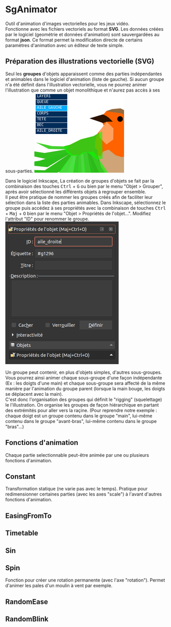 # SgAnimator
Outil d'animation d'images vectorielles pour les jeux vidéo.<br>
Fonctionne avec les fichiers vectoriels au format **SVG**. Les données créées par le logiciel (geométrie et données d'animation) sont sauvergardées au format **json**. Ce format permet la modification directe de certains paramètres d'animation avec un éditeur de texte simple.

## Préparation des illustrations vectorielle (SVG)
Seul les **groupes** d'objets apparaissent comme des parties indépendantes et animables dans le logiciel d'animation (liste de gauche). Si aucun groupe n'a été définit dans l'illustration vectorielle, vous ne pourrez animer l'illustration que comme un objet monolithique et n'aurez pas accès à ses sous-parties.
![parts list](res/sga_partslist.png)

Dans le logiciel Inkscape, La création de groupes d'objets se fait par la combinaison des touches <kbd>Ctrl</kbd> + <kbd>G</kbd> ou bien par le menu "Objet > Grouper", après avoir sélectionné les différents objets à regrouper ensemble.<br>
Il peut être pratique de nommer les groupes créés afin de faciliter leur sélection dans la liste des parties animables. Dans Inkscape, sélectionnez le groupe puis accédez à ses propriétés avec la combinaison de touches <kbd>Ctrl</kbd> + <kbd>Maj</kbd> + <kbd>O</kbd> bien par le menu "Objet > Propriétés de l'objet...". Modifiez l'attribut "ID" pour renommer le groupe.
![inkscape group id](res/inkscape_groupid.png)

Un groupe peut contenir, en plus d'objets simples, d'autres sous-groupes. Vous pourrez ainsi animer chaque sous-groupe d'une façon indépendante (Ex : les doigts d'une main) et chaque sous-groupe sera affecté de la même manière par l'animation du groupe parent (lorsque la main bouge, les doigts se déplacent avec la main).<br>
C'est donc l'organisation des groupes qui définit le "rigging" (squelettage) le l'illustration. On organise les groupes de façon hiérarchique en partant des extrémités pour aller vers la raçine. (Pour reprendre notre exemple : chaque doigt est un groupe contenu dans le groupe "main", lui-même contenu dans le groupe "avant-bras", lui-même contenu dans le groupe "bras"...)

## Fonctions d'animation
Chaque partie selectionnable peut-être animée par une ou plusieurs fonctions d'animation.

## Constant
Transformation statique (ne varie pas avec le temps).
Pratique pour redimensionner certaines parties (avec les axes "scale") à l'avant d'autres fonctions d'animation.
## EasingFromTo
## Timetable
## Sin
## Spin
Fonction pour créer une rotation permanente (avec l'axe "rotation"). Permet d'animer les pales d'un moulin à vent par exemple.
## RandomEase
## RandomBlink
